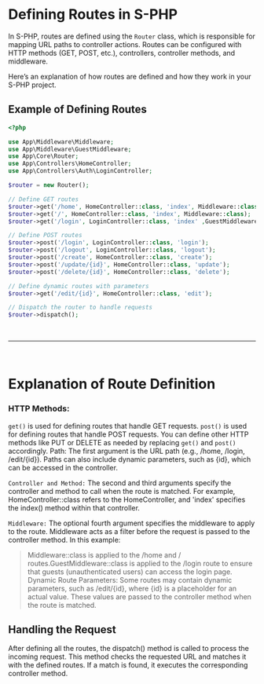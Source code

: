 # Defining Routes in S-PHP

In S-PHP, routes are defined using the `Router` class, which is responsible for mapping URL paths to controller actions. Routes can be configured with HTTP methods (GET, POST, etc.), controllers, controller methods, and middleware.

Here’s an explanation of how routes are defined and how they work in your S-PHP project.

## Example of Defining Routes

```php
<?php

use App\Middleware\Middleware;
use App\Middleware\GuestMiddleware;
use App\Core\Router;
use App\Controllers\HomeController;
use App\Controllers\Auth\LoginController;

$router = new Router();

// Define GET routes
$router->get('/home', HomeController::class, 'index', Middleware::class);
$router->get('/', HomeController::class, 'index', Middleware::class);
$router->get('/login', LoginController::class, 'index' ,GuestMiddleware::class);

// Define POST routes
$router->post('/login', LoginController::class, 'login');
$router->post('/logout', LoginController::class, 'logout');
$router->post('/create', HomeController::class, 'create');
$router->post('/update/{id}', HomeController::class, 'update');
$router->post('/delete/{id}', HomeController::class, 'delete');

// Define dynamic routes with parameters
$router->get('/edit/{id}', HomeController::class, 'edit');

// Dispatch the router to handle requests
$router->dispatch();
``` 
<br/>

--- 

<br/>

# Explanation of Route Definition


### HTTP Methods:

`get()` is used for defining routes that handle GET requests.
`post()` is used for defining routes that handle POST requests.
You can define other HTTP methods like PUT or DELETE as needed by replacing `get()` and `post()` accordingly.
Path: The first argument is the URL path (e.g., /home, /login, /edit/{id}). Paths can also include dynamic parameters, such as {id}, which can be accessed in the controller.

`Controller and Method:` The second and third arguments specify the controller and method to call when the route is matched. For example, HomeController::class refers to the HomeController, and 'index' specifies the index() method within that controller.

`Middleware:` The optional fourth argument specifies the middleware to apply to the route. Middleware acts as a filter before the request is passed to the controller method. In this example:

> Middleware::class is applied to the /home and / routes.GuestMiddleware::class is applied to the /login route to ensure that guests (unauthenticated users) can access the login page. Dynamic Route Parameters: Some routes may contain dynamic parameters, such as /edit/{id}, where {id} is a placeholder for an actual value. These values are passed to the controller method when the route is matched.

## Handling the Request
After defining all the routes, the dispatch() method is called to process the incoming request. This method checks the requested URL and matches it with the defined routes. If a match is found, it executes the corresponding controller method.